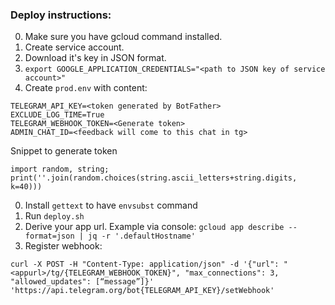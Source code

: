 
### Deploy instructions:


0. Make sure you have gcloud command installed.
0. Create service account. 
0. Download it's key in JSON format.
0. `export GOOGLE_APPLICATION_CREDENTIALS="<path to JSON key of service account>"`
0. Create `prod.env` with content:

```
TELEGRAM_API_KEY=<token generated by BotFather>
EXCLUDE_LOG_TIME=True
TELEGRAM_WEBHOOK_TOKEN=<Generate token>
ADMIN_CHAT_ID=<feedback will come to this chat in tg>
```

Snippet to generate token

```
import random, string; print(''.join(random.choices(string.ascii_letters+string.digits, k=40)))
```
 
0. Install `gettext` to have `envsubst` command
0. Run `deploy.sh`
0. Derive your app url. 
Example via console: `gcloud app describe --format=json | jq -r '.defaultHostname'`
0. Register webhook:

```
curl -X POST -H "Content-Type: application/json" -d '{"url": "<appurl>/tg/{TELEGRAM_WEBHOOK_TOKEN}", "max_connections": 3, "allowed_updates": [“message”]}' 'https://api.telegram.org/bot{TELEGRAM_API_KEY}/setWebhook'
```

